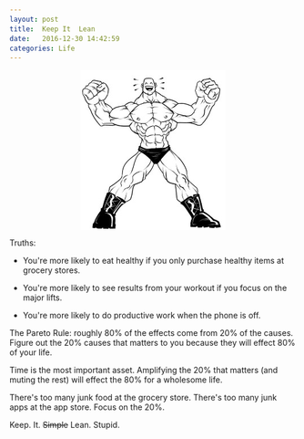 ```yaml
---
layout: post
title:  Keep It  Lean
date:   2016-12-30 14:42:59
categories: Life
---
```


<img src="/assets/lean.jpg" style="display: block; margin: auto;" width=""/>


Truths:

* You're more likely to eat healthy if you only purchase healthy items at grocery stores.

* You're more likely to see results from your workout if you focus on the major lifts. 

* You're more likely to do productive work when the phone is off.



The Pareto Rule: roughly 80% of the effects come from 20% of the causes. Figure out the 20% causes
that matters to you because they will effect 80% of your life. 




Time is the most important asset. Amplifying the 20% that matters (and muting the rest)
will effect the 80% for a wholesome life.


There's too many junk food at the grocery store. There's too many junk apps at the app store. 
Focus on the 20%.

Keep. It. ~~Simple~~ Lean. Stupid.




